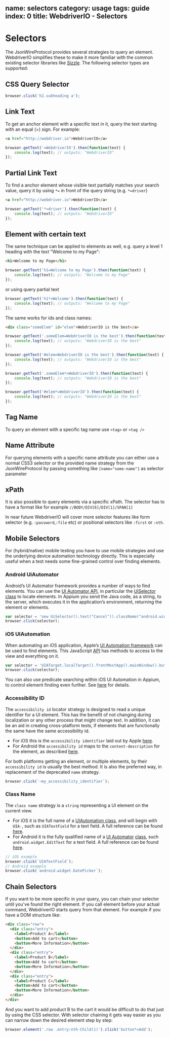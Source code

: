 name: selectors
category: usage
tags: guide
index: 0
title: WebdriverIO - Selectors
---

Selectors
=========

The JsonWireProtocol provides several strategies to query an element. WebdriverIO simplifies these to make it more familiar with the common existing selector libraries like [Sizzle](http://sizzlejs.com/). The following selector types are supported:

## CSS Query Selector

```js
browser.click('h2.subheading a');
```

## Link Text

To get an anchor element with a specific text in it, query the text starting with an equal (=) sign.
For example:

```html
<a href="http://webdriver.io">WebdriverIO</a>
```
```js
browser.getText('=WebdriverIO').then(function(text) {
    console.log(text); // outputs: "WebdriverIO"
});
```

## Partial Link Text

To find a anchor element whose visible text partially matches your search value, query it by using `*=`
in front of the query string (e.g. `*=driver`)

```html
<a href="http://webdriver.io">WebdriverIO</a>
```
```js
browser.getText('*=driver').then(function(text) {
    console.log(text); // outputs: "WebdriverIO"
});
```

## Element with certain text

The same technique can be applied to elements as well, e.g. query a level 1 heading with the text "Welcome to my Page":

```html
<h1>Welcome to my Page</h1>
```
```js
browser.getText('h1=Welcome to my Page').then(function(text) {
    console.log(text); // outputs: "Welcome to my Page"
});
```

or using query partial text

```js
browser.getText('h1*=Welcome').then(function(text) {
    console.log(text); // outputs: "Welcome to my Page"
});
```

The same works for ids and class names:

```html
<div class="someElem" id="elem">WebdriverIO is the best</a>
```
```js
browser.getText('.someElem=WebdriverIO is the best').then(function(text) {
    console.log(text); // outputs: "WebdriverIO is the best"
});

browser.getText('#elem=WebdriverIO is the best').then(function(text) {
    console.log(text); // outputs: "WebdriverIO is the best"
});

browser.getText('.someElem*=WebdriverIO').then(function(text) {
    console.log(text); // outputs: "WebdriverIO is the best"
});

browser.getText('#elem*=WebdriverIO').then(function(text) {
    console.log(text); // outputs: "WebdriverIO is the best"
});
```

## Tag Name

To query an element with a specific tag name use `<tag>` or `<tag />`

## Name Attribute

For querying elements with a specific name attribute you can either use a normal CSS3 selector or the
provided name strategy from the JsonWireProtocol by passing something like `[name="some-name"]` as
selector parameter

## xPath

It is also possible to query elements via a specific xPath. The selector has to have a format like
for example `//BODY/DIV[6]/DIV[1]/SPAN[1]`

In near future WebdriverIO will cover more selector features like form selector (e.g. `:password`,`:file` etc)
or positional selectors like `:first` or `:nth`.

## Mobile Selectors

For (hybrid/native) mobile testing you have to use mobile strategies and use the underlying device automation technology directly. This is especially useful when a test needs some fine-grained control over finding elements.

### Android UiAutomator

Android’s UI Automator framework provides a number of ways to find elements. You can use the [UI Automator API](https://developer.android.com/tools/testing-support-library/index.html#uia-apis), in particular the [UiSelector class](https://developer.android.com/reference/android/support/test/uiautomator/UiSelector.html) to locate elements. In Appium you send the Java code, as a string, to the server, which executes it in the application’s environment, returning the element or elements.

```js
var selector = 'new UiSelector().text("Cancel")).className("android.widget.Button")';
browser.click(selector);
```

### iOS UIAutomation

When automating an iOS application, Apple’s [UI Automation framework](https://developer.apple.com/library/prerelease/tvos/documentation/DeveloperTools/Conceptual/InstrumentsUserGuide/UIAutomation.html) can be used to find elements. This JavaScript [API](https://developer.apple.com/library/ios/documentation/DeveloperTools/Reference/UIAutomationRef/index.html#//apple_ref/doc/uid/TP40009771) has methods to access to the view and everything on it.

```js
var selector = 'UIATarget.localTarget().frontMostApp().mainWindow().buttons()[0]'
browser.click(selector);
```

You can also use predicate searching within iOS UI Automation in Appium, to control element finding even further. See [here](https://github.com/appium/appium/blob/master/docs/en/writing-running-appium/ios_predicate.md) for details.

### Accessibility ID

The `accessibility id` locator strategy is designed to read a unique identifier for a UI element. This has the benefit of not changing during localization or any other process that might change text. In addition, it can be an aid in creating cross-platform tests, if elements that are functionally the same have the same accessibility id.

- For iOS this is the `accessibility identifier` laid out by Apple [here](https://developer.apple.com/library/prerelease/ios/documentation/UIKit/Reference/UIAccessibilityIdentification_Protocol/index.html).
- For Android the `accessibility id` maps to the `content-description` for the element, as described [here](https://developer.android.com/training/accessibility/accessible-app.html).

For both platforms getting an element, or multiple elements, by their `accessibility id` is usually the best method. It is also the preferred way, in replacement of the deprecated `name` strategy.

```js
browser.click(`~my_accessibility_identifier`);
```

### Class Name

The `class name` strategy is a `string` representing a UI element on the current view.

- For iOS it is the full name of a [UIAutomation class](https://developer.apple.com/library/prerelease/tvos/documentation/DeveloperTools/Conceptual/InstrumentsUserGuide/UIAutomation.html), and will begin with `UIA-`, such as `UIATextField` for a text field. A full reference can be found [here](https://developer.apple.com/library/ios/navigation/#section=Frameworks&topic=UIAutomation).
- For Android it is the fully qualified name of a [UI Automator](https://developer.android.com/tools/testing-support-library/index.html#UIAutomator) [class](https://developer.android.com/reference/android/widget/package-summary.html), such `android.widget.EditText` for a text field. A full reference can be found [here](https://developer.android.com/reference/android/widget/package-summary.html).

```js
// iOS example
browser.click(`UIATextField`);
// Android example
browser.click(`android.widget.DatePicker`);
```

## Chain Selectors

If you want to be more specific in your query, you can chain your selector until you've found the right
element. If you call element before your actual command, WebdriverIO starts query from that element. For example
if you have a DOM structure like:

```html
<div class="row">
  <div class="entry">
    <label>Product A</label>
    <button>Add to cart</button>
    <button>More Information</button>
  </div>
  <div class="entry">
    <label>Product B</label>
    <button>Add to cart</button>
    <button>More Information</button>
  </div>
  <div class="entry">
    <label>Product C</label>
    <button>Add to cart</button>
    <button>More Information</button>
  </div>
</div>
```

And you want to add product B to the cart it would be difficult to do that just by using the CSS selector.
With selector chaining it gets way easier as you can narrow down the desired element step by step:

```js
browser.element('.row .entry:nth-Child(1)').click('button*=Add');
```
